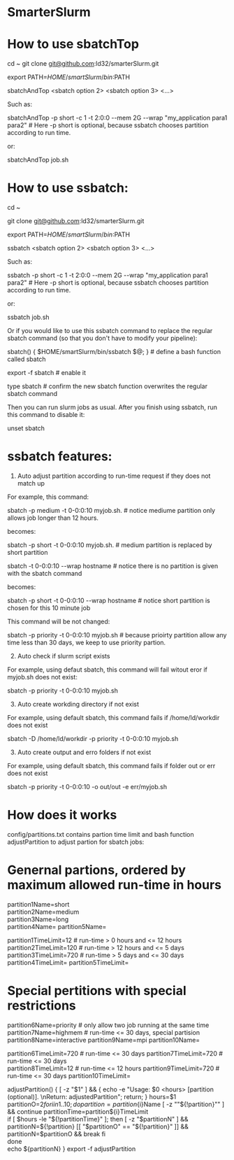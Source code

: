 # SmarterSlurm

# How to use sbatchTop

cd ~ 
git clone git@github.com:ld32/smarterSlurm.git

export PATH=$HOME/smartSlurm/bin:$PATH

sbatchAndTop <sbatch option1> <sbatch option 2> <sbatch option 3> <...>

Such as: 

sbatchAndTop -p short -c 1 -t 2:0:0 --mem 2G --wrap "my_application para1 para2" # Here -p short is optional, because ssbatch chooses partition according to run time.

or: 

sbatchAndTop job.sh

# How to use ssbatch:

cd ~

git clone git@github.com:ld32/smarterSlurm.git

export PATH=$HOME/smartSlurm/bin:$PATH

ssbatch <sbatch option1> <sbatch option 2> <sbatch option 3> <...>

Such as: 

ssbatch -p short -c 1 -t 2:0:0 --mem 2G --wrap "my_application para1 para2" # Here -p short is optional, because ssbatch chooses partition according to run time.

or: 

ssbatch job.sh

Or if you would like to use this ssbatch command to replace the regular sbatch command (so that you don't have to modify your pipeline): 

sbatch() { $HOME/smartSlurm/bin/ssbatch $@; }  # define a bash function called sbatch 

export -f sbatch                             # enable it

type sbatch   # confirm the new sbatch function overwrites the regular sbatch command

Then you can run slurm jobs as usual. After you finish using ssbatch, run this command to disable it: 

unset sbatch

# ssbatch features:

1) Auto adjust partition according to run-time request if they does not match up

For example, this command:

sbatch -p medium -t 0-0:0:10 myjob.sh.  # notice mediume partition only allows job longer than 12 hours. 

becomes:

sbatch -p short -t 0-0:0:10 myjob.sh.   # medium partition is replaced by short partition

sbatch -t 0-0:0:10 --wrap hostname # notice there is no partition is given with the sbatch command

becomes:

sbatch -p short -t 0-0:0:10 --wrap hostname # notice short partition is chosen for this 10 minute job

This command will be not changed:

sbatch -p priority -t 0-0:0:10 myjob.sh # because prioirty partition allow any time less than 30 days, we keep to use priority partion. 

2) Auto check if slurm script exists

For example, using defaut sbatch, this command will fail witout eror if myjob.sh does not exist: 

sbatch -p priority -t 0-0:0:10 myjob.sh 

3) Auto create workding directory if not exist

For example, using default sbatch, this command fails if /home/ld/workdir does not exist

sbatch -D /home/ld/workdir -p priority -t 0-0:0:10 myjob.sh 

3) Auto create output and erro folders if not exist

For example, using default sbatch, this command fails if folder out or err does not exist

sbatch -p priority -t 0-0:0:10 -o out/out -e err/myjob.sh 

# How does it works

config/partitions.txt contains partion time limit and bash function adjustPartition to adjust partion for sbatch jobs: 

# Genernal partions, ordered by maximum allowed run-time in hours 
partition1Name=short   
partition2Name=medium  
partition3Name=long    
partition4Name= 
partition5Name= 

partition1TimeLimit=12  # run-time > 0 hours and <= 12 hours
partition2TimeLimit=120 # run-time > 12 hours and <= 5 days
partition3TimeLimit=720 # run-time > 5 days and <= 30 days
partition4TimeLimit=
partition5TimeLimit=

# Special pertitions with special restrictions
partition6Name=priority    # only allow two job running at the same time
partition7Name=highmem     # run-time <= 30 days, special partision
partition8Name=interactive
partition9Name=mpi
partition10Name=

partition6TimeLimit=720 # run-time <= 30 days 
partition7TimeLimit=720 # run-time <= 30 days  
partition8TimeLimit=12  # run-time <= 12 hours 
partition9TimeLimit=720 # run-time <= 30 days 
partition10TimeLimit=

adjustPartition() {
    [ -z "$1" ] && { echo -e "Usage: $0 <hours> [partition (optional)]. \nReturn: adjustedPartition"; return; }
    hours=$1
    partitionO=$2
    for i in {1..10}; do 
        partition=partition${i}Name
        [ -z ""${!partition}"" ] && continue
        partitionTime=partition${i}TimeLimit  
        if [ $hours -le  "${!partitionTime}" ]; then 
            [ -z "$partitionN" ] && partitionN=${!partition}
            [[ "$partitionO" == "${!partition}" ]] && partitionN=$partitionO && break
        fi        
    done    
    echo ${partitionN}
} 
export -f adjustPartition
